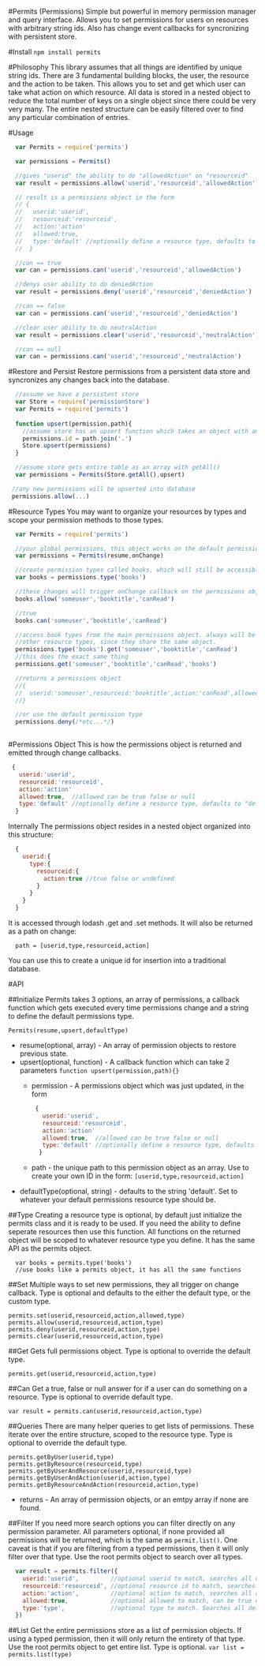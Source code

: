 #Permits (Permissions)
Simple but powerful in memory permission manager and query interface.
Allows you to set permissions for users on resources with arbitrary string ids.
Also has change event callbacks for syncronizing with persistent store.

#Install
`npm install permits`

#Philosophy
This library assumes that all things are identified by unique string ids. 
There are 3 fundamental building blocks, the user, the resource and the action to be taken.
This allows you to set and get which user can take what action on which resource.
All data is stored in a nested object to reduce the total number of keys on a single object since there could be very very many.
The entire nested structure can be easily filtered over to find any particular combination of entries. 

#Usage
```js
  var Permits = require('permits')

  var permissions = Permits()

  //gives "userid" the ability to do "allowedAction" on "resourceid"
  var result = permissions.allow('userid','resourceid','allowedAction')

  // result is a permissions object in the form 
  // { 
  //   userid:'userid',
  //   resourceid:'resourceid',
  //   action:'action'
  //   allowed:true,
  //   type:'default' //optionally define a resource type, defaults to "default"
  //  }

  //can == true
  var can = permissions.can('userid','resourceid','allowedAction')

  //denys user ability to do deniedAction
  var result = permissions.deny('userid','resourceid','deniedAction')

  //can == false
  var can = permissions.can('userid','resourceid','deniedAction')

  //clear user ability to do neutralAction
  var result = permissions.clear('userid','resourceid','neutralAction')

  //can == null
  var can = permissions.can('userid','resourceid','neutralAction')
```

#Restore and Persist
Restore permissions from a persistent data store and syncronizes any changes back into the database.
```js
  //assume we have a persistent store
  var Store = require('permissionStore')
  var Permits = require('permits')
  
  function upsert(permission,path){
    //assume store has an upsert function which takes an object with an id property
    permissions.id = path.join('.')
    Store.upsert(permissions)
  }

  //assume store gets entire table as an array with getAll()
  var permissions = Permits(Store.getAll(),upsert)

 //any new permissions will be upserted into database
 permissions.allow(...)

```

#Resource Types
You may want to organize your resources by types and scope your permission methods to those types.
```js
  var Permits = require('permits')

  //your global permissions, this object works on the default permission type: 'default'
  var permissions = Permits(resume,onChange)

  //create permission types called books, which will still be accessible from the permissions object.
  var books = permissions.type('books')

  //these changes will trigger onChange callback on the permissions object
  books.allow('someuser','booktitle','canRead')

  //true
  books.can('someuser','booktitle','canRead')

  //access book types from the main permissions object. always will be consistent with
  //other resource types, since they share the same object.
  permissions.type('books').get('someuser','booktitle','canRead')
  //this does the exact same thing
  permissions.get('someuser','booktitle','canRead','books')

  //returns a permissions object
  //{
  //  userid:'someuser',resourceid:'booktitle',action:'canRead',allowed:true, type:'books'
  //}

  //or use the default permission type
  permissions.deny(/*etc...*/)
  
```
#Permissions Object
This is how the permissions object is returned and emitted through change callbacks.

```js
 { 
   userid:'userid',
   resourceid:'resourceid',
   action:'action'
   allowed:true,  //allowed can be true false or null
   type:'default' //optionally define a resource type, defaults to "default"
  }
```

Internally The permissions object resides in a nested object organized into this structure:
```js
  {
    userid:{
      type:{
        resourceid:{
          action:true //true false or undefined
        }
      }
    }
  }
```
It is accessed through lodash .get and .set methods. It will also be returned as a path on change:

```
  path = [userid,type,resourceid,action]

```
You can use this to create a unique id for insertion into a traditional database. 

#API

##Initialize
Permits takes 3 options, an array of permissions, a callback function which gets executed every time permissions change and a string to define the default permissions type.

`Permits(resume,upsert,defaultType)`

- resume(optional, array) - An array of permission objects to restore previous state.
- upsert(optional, function) - A callback function which can take 2 parameters
  `function upsert(permission,path){}`
  - permission - A permissions object which was just updated, in the form 

    ```js
     { 
       userid:'userid',
       resourceid:'resourceid',
       action:'action'
       allowed:true,  //allowed can be true false or null
       type:'default' //optionally define a resource type, defaults to "default"
      }
    ```

   - path - the unique path to this permission object as an array. Use to create your own ID in the form:
     `[userid,type,resourceid,action]`
- defaultType(optional, string) - defaults to the string 'default'. Set to whatever your default permissions resource type should be.

##Type
Creating a resource type is optional, by default just initialize the permits class and it is ready to be used.
If you need the ability to define seperate resources then use this function. All functions on the returned object
will be scoped to whatever resource type you define.  It has the same API as the permits object.

```
  var books = permits.type('books')
  //use books like a permits object, it has all the same functions
```

##Set
Multiple ways to set new permissions, they all trigger on change callback. Type is optional and defaults to
the either the default type, or the custom type.

`permits.set(userid,resourceid,action,allowed,type)`   
`permits.allow(userid,resourceid,action,type)`   
`permits.deny(userid,resourceid,action,type)`   
`permits.clear(userid,resourceid,action,type)`   

##Get
Gets full permissions object. Type is optional to override the default type.

`permits.get(userid,resourceid,action,type)`

##Can
Get a true, false or null answer for if a user can do something on a resource.  Type is optional to override default type.

`var result = permits.can(userid,resourceid,action,type)`

##Queries
There are many helper queries to get lists of permissions. These iterate over the entire structure, scoped to the resource type. Type is optional
to override the default type.

`permits.getByUser(userid,type)`   
`permits.getByResource(resourceid,type)`   
`permits.getByUserAndResource(userid,resourceid,type)`   
`permits.getByUserAndAction(userid,action,type)`   
`permits.getByResourceAndAction(resourceid,action,type)`   
   
- returns - An array of permission objects, or an emtpy array if none are found.

##Filter
If you need more search options you can filter directly on any permission parameter. All parameters
optional, if none provided all permissions will be returned, which is the same as `permit.list()`.
One caveat is that if you are filtering from a typed permissions, then it will only filter over that type.
Use the root permits object to search over all types.
 
```js
  var result = permits.filter({
    userid:'userid',         //optional userid to match, searches all users if omitted.
    resourceid:'resourceid', //optional resource id to match, searches all resources if omitted.
    action:'action',         //optional action to match, searches all actions if omitted.
    allowed:true,            //optional allowed to match, can be true or false. Searches all allowed states if omitted.
    type:'type',             //optional type to match. Searches all default type if omitted.
  })
```

##List
Get the entire permissions store as a list of permission objects. If using a typed permission, then it will only return 
the entirety of that type. Use the root permits object to get entire list. Type is optional.
`var list = permits.list(type)`


